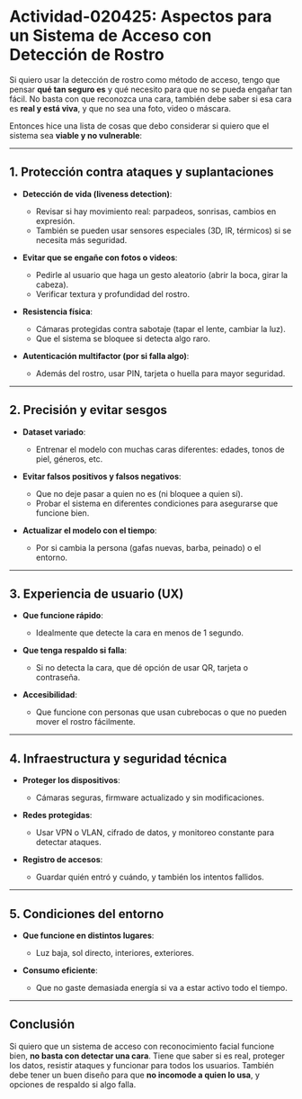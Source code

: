 # Actividad-020425: Aspectos para un Sistema de Acceso con Detección de Rostro

Si quiero usar la detección de rostro como método de acceso, tengo que pensar **qué tan seguro es** y qué necesito para que no se pueda engañar tan fácil. No basta con que reconozca una cara, también debe saber si esa cara es **real y está viva**, y que no sea una foto, video o máscara.

Entonces hice una lista de cosas que debo considerar si quiero que el sistema sea **viable y no vulnerable**:

---

## 1. Protección contra ataques y suplantaciones

- **Detección de vida (liveness detection)**:
  - Revisar si hay movimiento real: parpadeos, sonrisas, cambios en expresión.
  - También se pueden usar sensores especiales (3D, IR, térmicos) si se necesita más seguridad.

- **Evitar que se engañe con fotos o videos**:
  - Pedirle al usuario que haga un gesto aleatorio (abrir la boca, girar la cabeza).
  - Verificar textura y profundidad del rostro.

- **Resistencia física**:
  - Cámaras protegidas contra sabotaje (tapar el lente, cambiar la luz).
  - Que el sistema se bloquee si detecta algo raro.

- **Autenticación multifactor (por si falla algo)**:
  - Además del rostro, usar PIN, tarjeta o huella para mayor seguridad.

---

## 2. Precisión y evitar sesgos

- **Dataset variado**:
  - Entrenar el modelo con muchas caras diferentes: edades, tonos de piel, géneros, etc.

- **Evitar falsos positivos y falsos negativos**:
  - Que no deje pasar a quien no es (ni bloquee a quien sí).
  - Probar el sistema en diferentes condiciones para asegurarse que funcione bien.

- **Actualizar el modelo con el tiempo**:
  - Por si cambia la persona (gafas nuevas, barba, peinado) o el entorno.

---

## 3. Experiencia de usuario (UX)

- **Que funcione rápido**:
  - Idealmente que detecte la cara en menos de 1 segundo.

- **Que tenga respaldo si falla**:
  - Si no detecta la cara, que dé opción de usar QR, tarjeta o contraseña.

- **Accesibilidad**:
  - Que funcione con personas que usan cubrebocas o que no pueden mover el rostro fácilmente.

---

## 4. Infraestructura y seguridad técnica

- **Proteger los dispositivos**:
  - Cámaras seguras, firmware actualizado y sin modificaciones.

- **Redes protegidas**:
  - Usar VPN o VLAN, cifrado de datos, y monitoreo constante para detectar ataques.

- **Registro de accesos**:
  - Guardar quién entró y cuándo, y también los intentos fallidos.

---

## 5. Condiciones del entorno

- **Que funcione en distintos lugares**:
  - Luz baja, sol directo, interiores, exteriores.

- **Consumo eficiente**:
  - Que no gaste demasiada energía si va a estar activo todo el tiempo.

---

## Conclusión

Si quiero que un sistema de acceso con reconocimiento facial funcione bien, **no basta con detectar una cara**. Tiene que saber si es real, proteger los datos, resistir ataques y funcionar para todos los usuarios. También debe tener un buen diseño para que **no incomode a quien lo usa**, y opciones de respaldo si algo falla.

